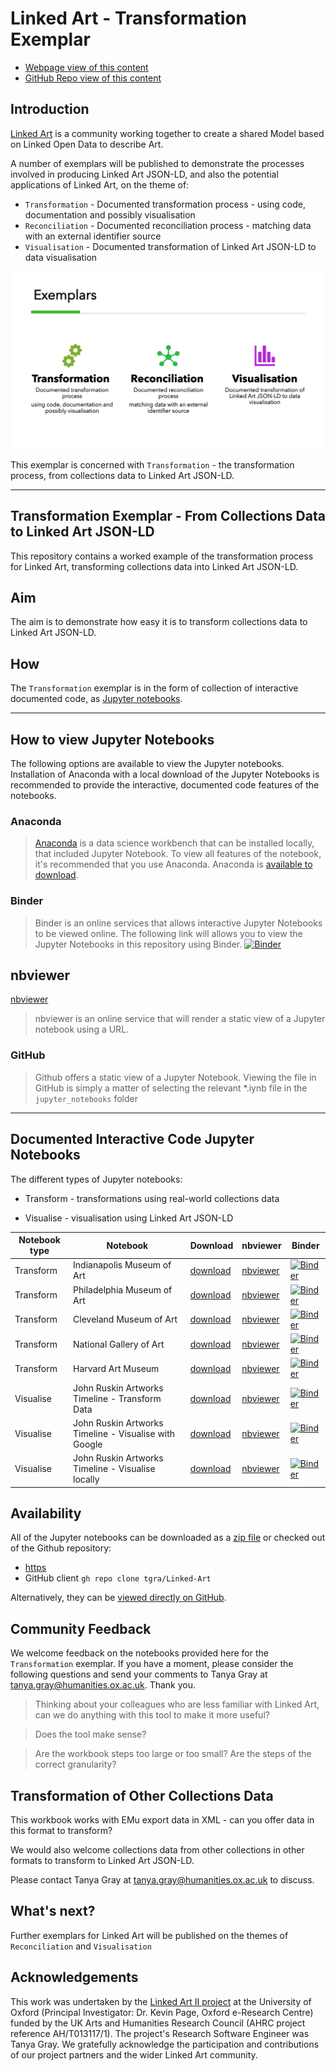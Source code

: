 # Linked Art - Transformation Exemplar

- [Webpage view of this content](https://tgra.github.io/Linked-Art/)
- [GitHub Repo view of this content](https://github.com/tgra/Linked-Art/blob/main/README.md)

## Introduction
[Linked Art](https://linked.art) is a community working together to create a shared Model based on Linked Open Data to describe Art.

A number of exemplars will be published to demonstrate the processes involved in producing Linked Art JSON-LD, and also the potential applications of Linked Art, on the theme of:
- `Transformation` - Documented transformation process - using code, documentation and possibly visualisation
- `Reconciliation` - Documented reconciliation process - matching data with an external identifier source
- `Visualisation` - Documented transformation of Linked Art JSON-LD to data visualisation

![Linked Art exemplars](https://github.com/tgra/linked-art/blob/main/docs/media/img/exemplar.png?raw=true)

This exemplar is concerned with `Transformation` - the transformation process, from collections data to Linked Art JSON-LD.

---
## Transformation Exemplar - From Collections Data to Linked Art JSON-LD

This repository contains a worked example of the transformation process for Linked Art, transforming collections data into Linked Art JSON-LD.

## Aim
The aim is to demonstrate how easy it is to transform collections data to Linked Art JSON-LD.

## How
The `Transformation` exemplar is in the form of collection of interactive documented code, as [Jupyter notebooks](https://jupyter.org).

---
## How to view Jupyter Notebooks
The following options are available to view the Jupyter notebooks. Installation of Anaconda with a local download of the Jupyter Notebooks is recommended to provide the interactive, documented code features of the notebooks.

### Anaconda
>[Anaconda](https://www.anaconda.com) is a data science workbench that can be installed locally, that included Jupyter Notebook. To view all features of the notebook, it's recommended that you use Anaconda. Anaconda is [available to download](https://www.anaconda.com/products/individual). 

### Binder 
>Binder is an online services that allows interactive Jupyter Notebooks to be viewed online. The following link will allows you to view the Jupyter Notebooks in this repository using Binder. [![Binder](https://mybinder.org/badge_logo.svg)](https://mybinder.org/v2/gh/tgra/Linked-Art/HEAD)

## nbviewer
[nbviewer](https://nbviewer.org/)
> nbviewer is an online service that will render a static view of a Jupyter notebook using a URL.

### GitHub 
> Github offers a static view of a Jupyter Notebook. Viewing the file in GitHub is simply a matter of selecting the relevant *.iynb file in the `jupyter_notebooks` folder

---
## Documented Interactive Code Jupyter Notebooks
The different types of Jupyter notebooks:
- Transform - transformations using real-world collections data

- Visualise - visualisation using Linked Art JSON-LD
  

|Notebook type | Notebook  | Download | nbviewer | Binder |
| -------- | ------------- | ------------- | ------- | ------ |
| Transform | Indianapolis Museum of Art  |  [download](01-01-Transform-XML-IMA.ipynb) | [nbviewer](https://nbviewer.org/github/tgra/Linked-Art/blob/main/01-01-Transform-XML-IMA.ipynb) | [![Binder](https://mybinder.org/badge_logo.svg)](https://mybinder.org/v2/gh/tgra/Linked-Art/HEAD?labpath=01-01-Transform-XML-IMA.ipynb)|
| Transform| Philadelphia Museum of Art | [download](01-04-Transform-CSV-PMA.ipynb) | [nbviewer](https://nbviewer.org/github/tgra/Linked-Art/blob/main/01-04-Transform-CSV-PMA.ipynb) | [![Binder](https://mybinder.org/badge_logo.svg)](https://mybinder.org/v2/gh/tgra/Linked-Art/HEAD?labpath=01-04-Transform-CSV-PMA.ipynb) |
| Transform| Cleveland Museum of Art | [download](01-02-Transform-CSV-CMA.ipynb) | [nbviewer](https://nbviewer.org/github/tgra/Linked-Art/blob/main/01-02-Transform-CSV-CMA.ipynb) | [![Binder](https://mybinder.org/badge_logo.svg)](https://mybinder.org/v2/gh/tgra/Linked-Art/HEAD?labpath=01-02-Transform-CSV-CMA.ipynb) |
| Transform| National Gallery of Art | [download](01-03-Transform-CSV-NGA.ipynb) | [nbviewer](https://nbviewer.org/github/tgra/Linked-Art/blob/main/01-03-Transform-CSV-NGA.ipynb) | [![Binder](https://mybinder.org/badge_logo.svg)](https://mybinder.org/v2/gh/tgra/Linked-Art/HEAD?labpath=01-03-Transform-CSV-NGA.ipynb) |
| Transform| Harvard Art Museum | [download](01-05-Transform-JSON-Harvard-API.ipynb) | [nbviewer](https://nbviewer.org/github/tgra/Linked-Art/blob/main/01-05-Transform-JSON-Harvard-API.ipynb) | [![Binder](https://mybinder.org/badge_logo.svg)](https://mybinder.org/v2/gh/tgra/Linked-Art/HEAD?labpath=01-05-Transform-JSON-Harvard-API.ipynb) |
| Visualise | John Ruskin Artworks Timeline - Transform Data | [download](02-01-Visualise-John-Ruskin-Transform-Data.ipynb)|[nbviewer](https://nbviewer.org/github/tgra/Linked-Art/blob/main/02-01-Visualise-John-Ruskin-Transform-Data.ipynb)|[![Binder](https://mybinder.org/badge_logo.svg)](https://mybinder.org/v2/gh/tgra/Linked-Art/HEAD?labpath=02-01-Visualise-John-Ruskin-Transform-Data.ipynb)|
| Visualise | John Ruskin Artworks Timeline - Visualise with Google | [download](02-02-Visualise-John-Ruskin-Google-Spreadsheet.ipynb)|[nbviewer](https://nbviewer.org/github/tgra/Linked-Art/blob/main/02-02-Visualise-John-Ruskin-Google-Spreadsheet.ipynb)|[![Binder](https://mybinder.org/badge_logo.svg)](https://mybinder.org/v2/gh/tgra/Linked-Art/HEAD?labpath=02-02-Visualise-John-Ruskin-Google-Spreadsheet.ipynb)|
| Visualise | John Ruskin Artworks Timeline - Visualise locally | [download](02-03-Visualise-John-Ruskin-Local.ipynb)|[nbviewer](https://nbviewer.org/github/tgra/Linked-Art/blob/main/02-03-Visualise-John-Ruskin-Local.ipynb)|[![Binder](https://mybinder.org/badge_logo.svg)](https://mybinder.org/v2/gh/tgra/Linked-Art/HEAD?labpath=02-03-Visualise-John-Ruskin-Local.ipynb)|




## Availability

All of the Jupyter notebooks can be downloaded as a [zip file](https://github.com/tgra/Linked-Art/archive/refs/heads/main.zip) or checked out of the Github repository:
- [https](https://github.com/tgra/Linked-Art.git)
- GitHub client `gh repo clone tgra/Linked-Art`

Alternatively, they can be [viewed directly on GitHub](https://github.com/tgra/Linked-Art/tree/main/jupyter_notebooks). 

## Community Feedback

We welcome feedback on the notebooks provided here for the `Transformation` exemplar. If you have a moment, please consider the following questions and send your comments to Tanya Gray at tanya.gray@humanities.ox.ac.uk. Thank you.


> Thinking about your colleagues who are less familiar with Linked Art, can we do anything with this tool to make it more useful? 

> Does the tool make sense?

> Are the workbook steps too large or too small? 
Are the steps of the correct granularity?

## Transformation of Other Collections Data 
This workbook works with EMu export data in XML - can you offer data in this format to transform?

We would also welcome collections data from other collections in other formats to transform to Linked Art JSON-LD.

Please contact Tanya Gray at tanya.gray@humanities.ox.ac.uk to discuss.

## What's next?  

Further exemplars for Linked Art will be published on the themes of `Reconciliation` and `Visualisation`

## Acknowledgements

This work was undertaken by the [Linked Art II project](https://linked.art/community/projects/linkedartii/) at the University of Oxford 
(Principal Investigator: Dr. Kevin Page, Oxford e-Research Centre) funded by the UK Arts and Humanities Research Council (AHRC project reference AH/T013117/1). The project's Research Software Engineer was Tanya Gray. We gratefully acknowledge the participation and contributions of our project partners and the wider Linked Art community.

